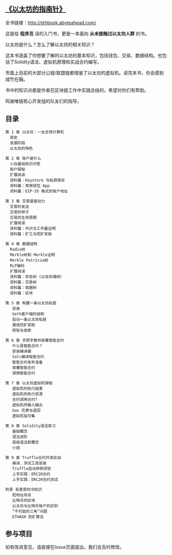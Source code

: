 ## [《以太坊的指南针》](http://ethbook.abyteahead.com/)

全书链接：http://ethbook.abyteahead.com/

这是给 **程序员** 读的入门书，更是一本面向 **从未接触过以太坊人群** 的书。

以太坊是什么？怎么了解以太坊的相关知识？

这本书涵盖了你想要了解的以太坊的基本知识，包括钱包、交易、数据结构。也包括了Solidity语法、虚拟机原理和实战合约编写。

市面上目前的大部分公链/联盟链都借鉴了以太坊的虚拟机。读完本书，你会感到成竹在胸。

书中的知识点都是作者在区块链工作中实践总结的。希望对你们有帮助。

鸣谢唯链核心开发组的队友们的指导。

## 目录
```
第 1 章 以太坊：一台全球计算机
  简史
  发展阶段
  以太坊的特色

第 2 章 账户是什么
  小白基础知识问答
  账户探秘
  扩展阅读
  资料篇：Keystore 与私钥保存
  资料篇：常用钱包 App
  资料篇：EIP-55 格式的账户地址

第 3 章 交易是驱动力
  交易的发送
  交易的样子
  交易的生命周期
  扩展阅读
  资料篇：共识与工作量证明
  资料篇：矿工与挖矿奖励

第 4 章 数据结构
  Radix树
  Merkle树和 Merkle证明
  Merkle Patricia树
  RLP编码
  扩展阅读
  资料篇：状态树 (以及存储树）
  资料篇：交易树
  资料篇：收据树
  资料篇：区块

第 5 章 构建一条以太坊私链
   安装
   Geth客户端的结构
   启动一条以太坊私链
   接收挖矿奖励
   转账与收款

第 6 章 手把手教你部署智能合约
   什么是智能合约？
   安装编译器
   Solc编译智能合约
   智能合约发布准备
   部署智能合约
   调用智能合约

第 7 章 以太坊虚拟机探秘
   虚拟机的执行结果
   虚拟机的执行资源
   合约调用合约?
   虚拟机的输入输出
   Gas 花费与退回
   虚拟机指令集

第 8 章 Solidity语法练习
   基础概念
   语法进阶
   高级语法和概念
   小结

第 9 章 Truffle合约开发实战
   编译、测试工具安装
   Truffle启动样例项目
   上手实践：ERC20合约
   上手实践：ERC20合约测试

附录 有意思的冷知识
   短地址攻击
   比特币的区块
   以太坊与比特币账户的区别
   “不可能的三角”问题
   ETHASH 挖矿算法
```

## 参与项目

如有改进意见，请直接在Issue页面提出。我们会及时修改。